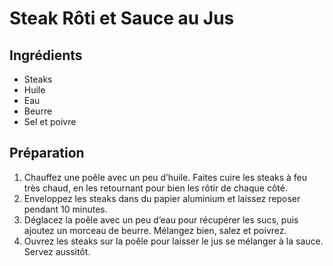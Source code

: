 
# Steak Rôti et Sauce au Jus

## Ingrédients
- Steaks
- Huile
- Eau
- Beurre
- Sel et poivre

## Préparation
1. Chauffez une poêle avec un peu d’huile. Faites cuire les steaks à feu très chaud, en les retournant pour bien les rôtir de chaque côté.
2. Enveloppez les steaks dans du papier aluminium et laissez reposer pendant 10 minutes.
3. Déglacez la poêle avec un peu d’eau pour récupérer les sucs, puis ajoutez un morceau de beurre. Mélangez bien, salez et poivrez.
4. Ouvrez les steaks sur la poêle pour laisser le jus se mélanger à la sauce. Servez aussitôt.

